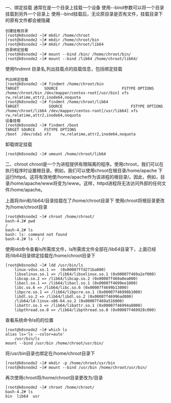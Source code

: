 一、绑定挂载
通常在是一个目录上挂载一个设备
使用--bind参数可以将一个目录挂载到另外一个目录上
使用--bind挂载后，无论原目录是否有文件，挂载目录下的原有文件都会被隐藏

    创建挂载目录
    [root@k8snode2 ~]# mkdir /home/chroot
    [root@k8snode2 ~]# mkdir /home/chroot/bin
    [root@k8snode2 ~]# mkdir /home/chroot/lib64
    目录绑定挂载
    [root@k8snode2 ~]# mount --bind /bin/ /home/chroot/bin/
    [root@k8snode2 ~]# mount --bind /lib64 /home/chroot/lib64/
使用findmnt 目录名,列出挂载点的挂载信息，包括绑定挂载

    列出绑定挂载
    [root@k8snode2 ~]# findmnt /home/chroot/bin 
    TARGET           SOURCE                            FSTYPE OPTIONS
    /home/chroot/bin /dev/mapper/centos-root[/usr/bin] xfs    rw,relatime,attr2,inode64,noquota
    [root@k8snode2 ~]# findmnt /home/chroot/lib64 
    TARGET             SOURCE                              FSTYPE OPTIONS
    /home/chroot/lib64 /dev/mapper/centos-root[/usr/lib64] xfs    rw,relatime,attr2,inode64,noquota
    设备挂载
    [root@k8snode2 ~]# findmnt /boot 
    TARGET SOURCE    FSTYPE OPTIONS
    /boot  /dev/sda1 xfs    rw,relatime,attr2,inode64,noquota
卸载绑定挂载

    [root@k8snode2 ~]# umount /home/chroot/lib64
二、chroot
chroot是一个为进程提供有限隔离的程序。使用chroot，我们可以在执行程序时设置根目录。例如，我们可以使用chroot在根目录/home/apache 下运行httpd。这将有效地使/home/apache作为该进程的根目录/。因此，例如，目录/home/apache/www将变为/www。这样，httpd进程将无法访问外部的任何文件/home/apache。

上面将/bin和/lib64/目录挂载在了/home/chroot目录下
使用chroot将根目录更改为/home/chroot目录

    [root@k8snode2 ~]# chroot /home/chroot/
    bash-4.2# pwd
    /
    bash-4.2# ls
    bash: ls: command not found
    bash-4.2# ls -l /

使用ldd命令查看ls所需库文件，ls所需库文件全部在/lib64目录下，上面已经将/lib64目录绑定挂载在/home/chroot目录下

    [root@k8snode2 ~]# ldd /usr/bin/ls
        linux-vdso.so.1 =>  (0x00007ffd271ba000)
        libselinux.so.1 => /lib64/libselinux.so.1 (0x00007f469a2ef000)
        libcap.so.2 => /lib64/libcap.so.2 (0x00007f469a0ea000)
        libacl.so.1 => /lib64/libacl.so.1 (0x00007f4699ee1000)
        libc.so.6 => /lib64/libc.so.6 (0x00007f4699b13000)
        libpcre.so.1 => /lib64/libpcre.so.1 (0x00007f46998b1000)
        libdl.so.2 => /lib64/libdl.so.2 (0x00007f46996ad000)
        /lib64/ld-linux-x86-64.so.2 (0x00007f469a516000)
        libattr.so.1 => /lib64/libattr.so.1 (0x00007f46994a8000)
        libpthread.so.0 => /lib64/libpthread.so.0 (0x00007f469928c000)
查看系统命令ls的的位置

    [root@k8snode2 ~]# which ls
    alias ls='ls --color=auto'
        /usr/bin/ls
    mount --bind /usr/bin /home/chroot/usr/bin/
将/usr/bin目录也绑定在/home/chroot目录下

    [root@k8snode2 ~]# mkdir -p /home/chroot/usr/bin
    [root@k8snode2 ~]# mount --bind /usr/bin /home/chroot/usr/bin/
再次使用chroot将/home/chroot目录更改为/目录

    [root@k8snode2 ~]# chroot /home/chroot/
    bash-4.2# ls
    bin  lib64  usr

